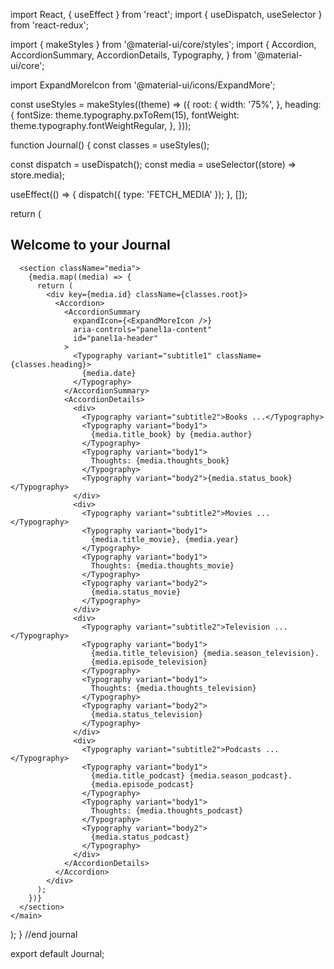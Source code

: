 import React, { useEffect } from 'react';
import { useDispatch, useSelector } from 'react-redux';

import { makeStyles } from '@material-ui/core/styles';
import {
  Accordion,
  AccordionSummary,
  AccordionDetails,
  Typography,
} from '@material-ui/core';

import ExpandMoreIcon from '@material-ui/icons/ExpandMore';

const useStyles = makeStyles((theme) => ({
  root: {
    width: '75%',
  },
  heading: {
    fontSize: theme.typography.pxToRem(15),
    fontWeight: theme.typography.fontWeightRegular,
  },
}));

function Journal() {
  const classes = useStyles();

  const dispatch = useDispatch();
  const media = useSelector((store) => store.media);

  useEffect(() => {
    dispatch({ type: 'FETCH_MEDIA' });
  }, []);

  return (
    <main>
      <h2>Welcome to your Journal</h2>

      <section className="media">
        {media.map((media) => {
          return (
            <div key={media.id} className={classes.root}>
              <Accordion>
                <AccordionSummary
                  expandIcon={<ExpandMoreIcon />}
                  aria-controls="panel1a-content"
                  id="panel1a-header"
                >
                  <Typography variant="subtitle1" className={classes.heading}>
                    {media.date}
                  </Typography>
                </AccordionSummary>
                <AccordionDetails>
                  <div>
                    <Typography variant="subtitle2">Books ...</Typography>
                    <Typography variant="body1">
                      {media.title_book} by {media.author}
                    </Typography>
                    <Typography variant="body1">
                      Thoughts: {media.thoughts_book}
                    </Typography>
                    <Typography variant="body2">{media.status_book}</Typography>
                  </div>
                  <div>
                    <Typography variant="subtitle2">Movies ...</Typography>
                    <Typography variant="body1">
                      {media.title_movie}, {media.year}
                    </Typography>
                    <Typography variant="body1">
                      Thoughts: {media.thoughts_movie}
                    </Typography>
                    <Typography variant="body2">
                      {media.status_movie}
                    </Typography>
                  </div>
                  <div>
                    <Typography variant="subtitle2">Television ...</Typography>
                    <Typography variant="body1">
                      {media.title_television} {media.season_television}.
                      {media.episode_television}
                    </Typography>
                    <Typography variant="body1">
                      Thoughts: {media.thoughts_television}
                    </Typography>
                    <Typography variant="body2">
                      {media.status_television}
                    </Typography>
                  </div>
                  <div>
                    <Typography variant="subtitle2">Podcasts ...</Typography>
                    <Typography variant="body1">
                      {media.title_podcast} {media.season_podcast}.
                      {media.episode_podcast}
                    </Typography>
                    <Typography variant="body1">
                      Thoughts: {media.thoughts_podcast}
                    </Typography>
                    <Typography variant="body2">
                      {media.status_podcast}
                    </Typography>
                  </div>
                </AccordionDetails>
              </Accordion>
            </div>
          );
        })}
      </section>
    </main>
  );
} //end journal

export default Journal;